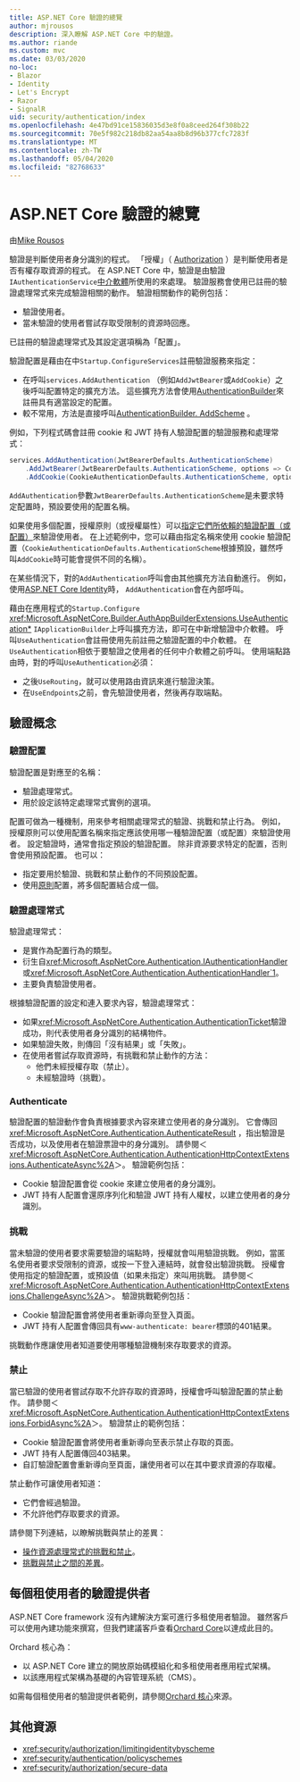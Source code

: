 ```yaml
---
title: ASP.NET Core 驗證的總覽
author: mjrousos
description: 深入瞭解 ASP.NET Core 中的驗證。
ms.author: riande
ms.custom: mvc
ms.date: 03/03/2020
no-loc:
- Blazor
- Identity
- Let's Encrypt
- Razor
- SignalR
uid: security/authentication/index
ms.openlocfilehash: 4e47bd91ce15836035d3e8f0a8ceed264f308b22
ms.sourcegitcommit: 70e5f982c218db82aa54aa8b8d96b377cfc7283f
ms.translationtype: MT
ms.contentlocale: zh-TW
ms.lasthandoff: 05/04/2020
ms.locfileid: "82768633"
---
```

# <a name="overview-of-aspnet-core-authentication"></a>ASP.NET Core 驗證的總覽

由[Mike Rousos](https://github.com/mjrousos)

驗證是判斷使用者身分識別的程式。 「授權」（ [Authorization](xref:security/authorization/introduction) ）是判斷使用者是否有權存取資源的程式。 在 ASP.NET Core 中，驗證是由驗證`IAuthenticationService`[中介軟體](xref:fundamentals/middleware/index)所使用的來處理。 驗證服務會使用已註冊的驗證處理常式來完成驗證相關的動作。 驗證相關動作的範例包括：

* 驗證使用者。
* 當未驗證的使用者嘗試存取受限制的資源時回應。

已註冊的驗證處理常式及其設定選項稱為「配置」。

驗證配置是藉由在中`Startup.ConfigureServices`註冊驗證服務來指定：

* 在呼叫`services.AddAuthentication` （例如`AddJwtBearer`或`AddCookie`）之後呼叫配置特定的擴充方法。 這些擴充方法會使用[AuthenticationBuilder](xref:Microsoft.AspNetCore.Authentication.AuthenticationBuilder.AddScheme*)來註冊具有適當設定的配置。
* 較不常用，方法是直接呼叫[AuthenticationBuilder. AddScheme](xref:Microsoft.AspNetCore.Authentication.AuthenticationBuilder.AddScheme*) 。

例如，下列程式碼會註冊 cookie 和 JWT 持有人驗證配置的驗證服務和處理常式：

```csharp
services.AddAuthentication(JwtBearerDefaults.AuthenticationScheme)
    .AddJwtBearer(JwtBearerDefaults.AuthenticationScheme, options => Configuration.Bind("JwtSettings", options))
    .AddCookie(CookieAuthenticationDefaults.AuthenticationScheme, options => Configuration.Bind("CookieSettings", options));
```

`AddAuthentication`參數`JwtBearerDefaults.AuthenticationScheme`是未要求特定配置時，預設要使用的配置名稱。

如果使用多個配置，授權原則（或授權屬性）可以[指定它們所依賴的驗證配置（或配置）](xref:security/authorization/limitingidentitybyscheme)來驗證使用者。 在上述範例中，您可以藉由指定名稱來使用 cookie 驗證配置（`CookieAuthenticationDefaults.AuthenticationScheme`根據預設，雖然呼叫`AddCookie`時可能會提供不同的名稱）。

在某些情況下，對的`AddAuthentication`呼叫會由其他擴充方法自動進行。 例如，使用[ASP.NET Core Identity](xref:security/authentication/identity)時， `AddAuthentication`會在內部呼叫。

藉由在應用程式的`Startup.Configure` <xref:Microsoft.AspNetCore.Builder.AuthAppBuilderExtensions.UseAuthentication*> `IApplicationBuilder`上呼叫擴充方法，即可在中新增驗證中介軟體。 呼叫`UseAuthentication`會註冊使用先前註冊之驗證配置的中介軟體。 在`UseAuthentication`相依于要驗證之使用者的任何中介軟體之前呼叫。 使用端點路由時，對的呼叫`UseAuthentication`必須：

* 之後`UseRouting`，就可以使用路由資訊來進行驗證決策。
* 在`UseEndpoints`之前，會先驗證使用者，然後再存取端點。

## <a name="authentication-concepts"></a>驗證概念

### <a name="authentication-scheme"></a>驗證配置

驗證配置是對應至的名稱：

* 驗證處理常式。
* 用於設定該特定處理常式實例的選項。

配置可做為一種機制，用來參考相關處理常式的驗證、挑戰和禁止行為。 例如，授權原則可以使用配置名稱來指定應該使用哪一種驗證配置（或配置）來驗證使用者。 設定驗證時，通常會指定預設的驗證配置。 除非資源要求特定的配置，否則會使用預設配置。 也可以：

* 指定要用於驗證、挑戰和禁止動作的不同預設配置。
* 使用[原則](xref:security/authentication/policyschemes)配置，將多個配置結合成一個。

### <a name="authentication-handler"></a>驗證處理常式

驗證處理常式：

* 是實作為配置行為的類型。
* 衍生自<xref:Microsoft.AspNetCore.Authentication.IAuthenticationHandler>或<xref:Microsoft.AspNetCore.Authentication.AuthenticationHandler`1>。
* 主要負責驗證使用者。

根據驗證配置的設定和連入要求內容，驗證處理常式：

* 如果<xref:Microsoft.AspNetCore.Authentication.AuthenticationTicket>驗證成功，則代表使用者身分識別的結構物件。
* 如果驗證失敗，則傳回「沒有結果」或「失敗」。
* 在使用者嘗試存取資源時，有挑戰和禁止動作的方法：
  * 他們未經授權存取（禁止）。
  * 未經驗證時（挑戰）。

### <a name="authenticate"></a>Authenticate

驗證配置的驗證動作會負責根據要求內容來建立使用者的身分識別。 它會傳回<xref:Microsoft.AspNetCore.Authentication.AuthenticateResult> ，指出驗證是否成功，以及使用者在驗證票證中的身分識別。 請參閱＜<xref:Microsoft.AspNetCore.Authentication.AuthenticationHttpContextExtensions.AuthenticateAsync%2A>＞。 驗證範例包括：

* Cookie 驗證配置會從 cookie 來建立使用者的身分識別。
* JWT 持有人配置會還原序列化和驗證 JWT 持有人權杖，以建立使用者的身分識別。

### <a name="challenge"></a>挑戰

當未驗證的使用者要求需要驗證的端點時，授權就會叫用驗證挑戰。 例如，當匿名使用者要求受限制的資源，或按一下登入連結時，就會發出驗證挑戰。 授權會使用指定的驗證配置，或預設值（如果未指定）來叫用挑戰。 請參閱＜<xref:Microsoft.AspNetCore.Authentication.AuthenticationHttpContextExtensions.ChallengeAsync%2A>＞。 驗證挑戰範例包括：

* Cookie 驗證配置會將使用者重新導向至登入頁面。
* JWT 持有人配置會傳回具有`www-authenticate: bearer`標頭的401結果。

挑戰動作應讓使用者知道要使用哪種驗證機制來存取要求的資源。

### <a name="forbid"></a>禁止

當已驗證的使用者嘗試存取不允許存取的資源時，授權會呼叫驗證配置的禁止動作。 請參閱＜<xref:Microsoft.AspNetCore.Authentication.AuthenticationHttpContextExtensions.ForbidAsync%2A>＞。 驗證禁止的範例包括：
* Cookie 驗證配置會將使用者重新導向至表示禁止存取的頁面。
* JWT 持有人配置傳回403結果。
* 自訂驗證配置會重新導向至頁面，讓使用者可以在其中要求資源的存取權。

禁止動作可讓使用者知道：

* 它們會經過驗證。
* 不允許他們存取要求的資源。

請參閱下列連結，以瞭解挑戰與禁止的差異：

* [操作資源處理常式的挑戰和禁止](xref:security/authorization/resourcebased#challenge-and-forbid-with-an-operational-resource-handler)。
* [挑戰與禁止之間的差異](xref:security/authorization/secure-data#challenge)。

## <a name="authentication-providers-per-tenant"></a>每個租使用者的驗證提供者

ASP.NET Core framework 沒有內建解決方案可進行多租使用者驗證。
雖然客戶可以使用內建功能來撰寫，但我們建議客戶查看[Orchard Core](https://www.orchardcore.net/)以達成此目的。

Orchard 核心為：

* 以 ASP.NET Core 建立的開放原始碼模組化和多租使用者應用程式架構。
* 以該應用程式架構為基礎的內容管理系統（CMS）。

如需每個租使用者的驗證提供者範例，請參閱[Orchard 核心](https://github.com/OrchardCMS/OrchardCore)來源。

## <a name="additional-resources"></a>其他資源

* <xref:security/authorization/limitingidentitybyscheme>
* <xref:security/authentication/policyschemes>
* <xref:security/authorization/secure-data>
